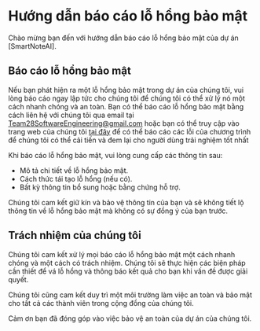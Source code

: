 # Hướng dẫn báo cáo lỗ hổng bảo mật

Chào mừng bạn đến với hướng dẫn báo cáo lỗ hổng bảo mật của dự án [SmartNoteAI].

## Báo cáo lỗ hổng bảo mật

Nếu bạn phát hiện ra một lỗ hổng bảo mật trong dự án của chúng tôi, vui lòng báo cáo ngay lập tức cho chúng tôi để chúng tôi có thể xử lý nó một cách nhanh chóng và an toàn. Bạn có thể báo cáo lỗ hổng bảo mật bằng cách liên hệ với chúng tôi qua email tại [Team28SoftwareEngineering@gmail.com](gmailt:Team28SoftwareEngineering@gmail.com) hoặc bạn có thể truy cập vào trang web của chúng tôi [tại đây](https://smart-note-ai.web.app/#) để có thể báo cáo các lỗi của chương trình để chúng tôi có thể cải tiến và đem lại cho người dùng trải nghiệm tốt nhất

Khi báo cáo lỗ hổng bảo mật, vui lòng cung cấp các thông tin sau:

- Mô tả chi tiết về lỗ hổng bảo mật.
- Cách thức tái tạo lỗ hổng (nếu có).
- Bất kỳ thông tin bổ sung hoặc bằng chứng hỗ trợ.

Chúng tôi cam kết giữ kín và bảo vệ thông tin của bạn và sẽ không tiết lộ thông tin về lỗ hổng bảo mật mà không có sự đồng ý của bạn trước.

## Trách nhiệm của chúng tôi

Chúng tôi cam kết xử lý mọi báo cáo lỗ hổng bảo mật một cách nhanh chóng và một cách có trách nhiệm. Chúng tôi sẽ thực hiện các biện pháp cần thiết để vá lỗ hổng và thông báo kết quả cho bạn khi vấn đề được giải quyết.

Chúng tôi cũng cam kết duy trì một môi trường làm việc an toàn và bảo mật cho tất cả các thành viên trong cộng đồng của chúng tôi.

Cảm ơn bạn đã đóng góp vào việc bảo vệ an toàn của dự án của chúng tôi.

